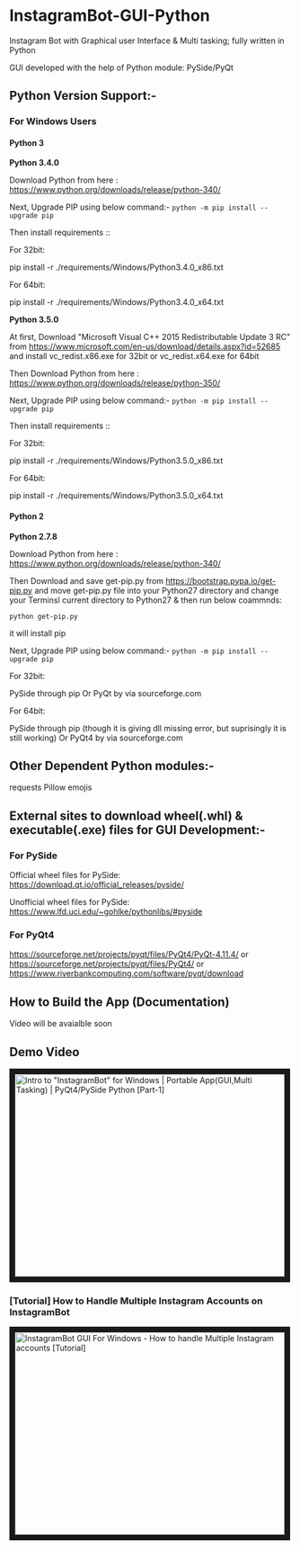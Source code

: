 # InstagramBot-GUI-Python

Instagram Bot with Graphical user Interface &amp; Multi tasking; fully written in Python

GUI developed with the help of Python module: PySide/PyQt



## Python Version Support:-

### For Windows Users

#### Python 3

**Python 3.4.0**

Download Python from here : https://www.python.org/downloads/release/python-340/

Next, Upgrade PIP using below command:-
`python -m pip install --upgrade pip`

Then install requirements ::

For 32bit:

pip install -r ./requirements/Windows/Python3.4.0_x86.txt

For 64bit:

pip install -r ./requirements/Windows/Python3.4.0_x64.txt

**Python 3.5.0**

At first, Download "Microsoft Visual C++ 2015 Redistributable Update 3 RC" from https://www.microsoft.com/en-us/download/details.aspx?id=52685 and install vc_redist.x86.exe for 32bit or vc_redist.x64.exe for 64bit

Then Download Python from here : https://www.python.org/downloads/release/python-350/

Next, Upgrade PIP using below command:-
`python -m pip install --upgrade pip`

Then install requirements ::

For 32bit: 

pip install -r ./requirements/Windows/Python3.5.0_x86.txt

For 64bit:

pip install -r ./requirements/Windows/Python3.5.0_x64.txt

#### Python 2

**Python 2.7.8**

Download Python from here : https://www.python.org/downloads/release/python-340/

Then Download and save get-pip.py from https://bootstrap.pypa.io/get-pip.py and move get-pip.py file into your Python27 directory and change your Terminsl current directory to Python27 & then run below coammnds:

`python get-pip.py`

it will install pip 

Next, Upgrade PIP using below command:-
`python -m pip install --upgrade pip`

For 32bit:

PySide through pip Or PyQt by via sourceforge.com

For 64bit:

PySide through pip (though it is giving dll missing error, but suprisingly it is still working) Or PyQt4 by via sourceforge.com

## Other Dependent Python modules:-

requests
Pillow
emojis


## External sites to download wheel(.whl) & executable(.exe) files for GUI Development:-

### For PySide

Official wheel files for PySide:
https://download.qt.io/official_releases/pyside/

Unofficial wheel files for PySide:
https://www.lfd.uci.edu/~gohlke/pythonlibs/#pyside

### For PyQt4

https://sourceforge.net/projects/pyqt/files/PyQt4/PyQt-4.11.4/
or
https://sourceforge.net/projects/pyqt/files/PyQt4/
or
https://www.riverbankcomputing.com/software/pyqt/download


## How to Build the App (Documentation)

Video will be avaialble soon


## Demo Video

<a href="http://www.youtube.com/watch?feature=player_embedded&v=6HdsJ54bfoE" target="_blank"><img src="http://img.youtube.com/vi/6HdsJ54bfoE/0.jpg" 
alt='Intro to "InstagramBot" for Windows | Portable App(GUI,Multi Tasking) | PyQt4/PySide Python [Part-1]' width="480" height="360" border="10" /></a>

### [Tutorial] How to Handle Multiple Instagram Accounts on InstagramBot
<a href="http://www.youtube.com/watch?feature=player_embedded&v=XCvXpeTSxpU" target="_blank"><img src="http://img.youtube.com/vi/XCvXpeTSxpU/0.jpg" 
alt="InstagramBot GUI For Windows - How to handle Multiple Instagram accounts [Tutorial]" width="480" height="360" border="10" /></a>

